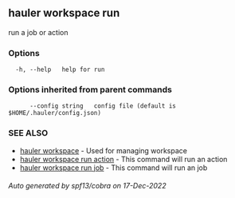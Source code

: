 ## hauler workspace run

run a job or action

### Options

```
  -h, --help   help for run
```

### Options inherited from parent commands

```
      --config string   config file (default is $HOME/.hauler/config.json)
```

### SEE ALSO

* [hauler workspace](hauler_workspace.md)	 - Used for managing workspace
* [hauler workspace run action](hauler_workspace_run_action.md)	 - This command will run an action
* [hauler workspace run job](hauler_workspace_run_job.md)	 - This command will run an job

###### Auto generated by spf13/cobra on 17-Dec-2022
